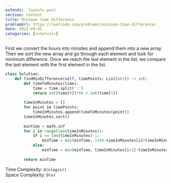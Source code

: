 ```yaml
---
extends: _layouts.post
section: content
title: Minimum time difference
problemUrl: https://leetcode.com/problems/minimum-time-difference/
date: 2022-09-02
categories: [intervals]
---
```


First we convert the hours into minutes and append them into a new array. Then we sort the new array and go through each element and look for minimum difference. Once we reach the last element in the list, we compare the last element with the first element in the list.

```python
class Solution:
    def findMinDifference(self, timePoints: List[str]) -> int:
        def timeToMinutes(time):
            time = time.split(':')
            return int(time[0])*60 + int(time[1])
        
        timeInMinutes = []
        for point in timePoints:
            timeInMinutes.append(timeToMinutes(point))
        timeInMinutes.sort()
        
        minTime = math.inf
        for i in range(len(timeInMinutes)):
            if i == len(timeInMinutes)-1:
                minTime = min(minTime, 1440-timeInMinutes[i]+timeInMinutes[0])
            else:
                minTime = min(minTime, timeInMinutes[i+1]-timeInMinutes[i])
                
        return minTime
```

Time Complexity: `O(nlog(n))` <br/>
Space Complexity: `O(n)`
